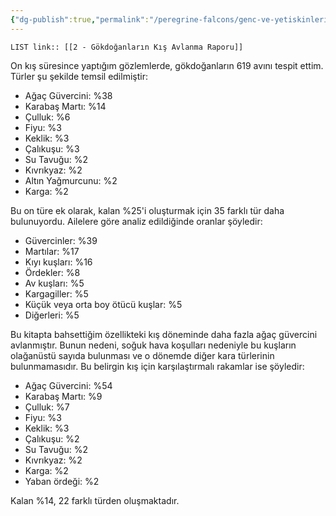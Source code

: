 ```yaml
---
{"dg-publish":true,"permalink":"/peregrine-falcons/genc-ve-yetiskinlerin-taktikleri/2-goekdoganlarin-kis-avlanma-raporu/"}
---
```


`LIST link:: [[2 - Gökdoğanların Kış Avlanma Raporu]] `

On kış süresince yaptığım gözlemlerde, gökdoğanların 619 avını tespit ettim. 
Türler şu şekilde temsil edilmiştir:

- Ağaç Güvercini: %38
- Karabaş Martı: %14
- Çulluk: %6
- Fiyu: %3
- Keklik: %3
- Çalıkuşu: %3
- Su Tavuğu: %2
- Kıvrıkyaz: %2
- Altın Yağmurcunu: %2
- Karga: %2

Bu on türe ek olarak, kalan %25'i oluşturmak için 35 farklı tür daha bulunuyordu. 
Ailelere göre analiz edildiğinde oranlar şöyledir:

- Güvercinler: %39
- Martılar: %17
- Kıyı kuşları: %16
- Ördekler: %8
- Av kuşları: %5
- Kargagiller: %5
- Küçük veya orta boy ötücü kuşlar: %5
- Diğerleri: %5

Bu kitapta bahsettiğim özellikteki kış döneminde daha fazla ağaç güvercini avlanmıştır. Bunun nedeni, soğuk hava koşulları nedeniyle bu kuşların olağanüstü sayıda bulunması ve o dönemde diğer kara türlerinin bulunmamasıdır. Bu belirgin kış için karşılaştırmalı rakamlar ise şöyledir:

- Ağaç Güvercini: %54
- Karabaş Martı: %9
- Çulluk: %7
- Fiyu: %3
- Keklik: %3
- Çalıkuşu: %2
- Su Tavuğu: %2
- Kıvrıkyaz: %2
- Karga: %2
- Yaban ördeği: %2

Kalan %14, 22 farklı türden oluşmaktadır.